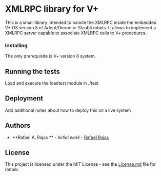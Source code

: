 # XMLRPC library for V+

This is a small library intended to handle the XMLRPC inside the embedded V+ OS version 8 of Adept/Omron or Staubli robots.
It allows to implement a XMLRPC server capable to associate XMLRPC calls to V+ procedures.

### Installing

   The only prerequisite is  V+ version 8 system.

## Running the tests

Load and execute the loadtest module in ./test

## Deployment

Add additional notes about how to deploy this on a live system


## Authors

* **Rafael A. Rojas ** - *Initial work* - [Rafael Rojas](https://github.com/rafaelrojasmilian)


## License

This project is licensed under the MIT License - see the [License.md](LICENSE.md) file for details


